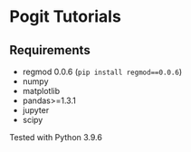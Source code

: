 # Pogit Tutorials

## Requirements
- regmod 0.0.6 (`pip install regmod==0.0.6`)
- numpy
- matplotlib
- pandas>=1.3.1
- jupyter
- scipy

Tested with Python 3.9.6